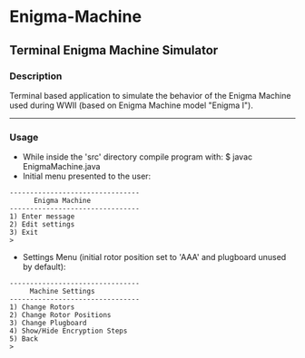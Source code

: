 # Enigma-Machine
Terminal Enigma Machine Simulator
---------------
### Description
   Terminal based application to simulate the behavior of the Enigma Machine used during WWII (based on Enigma Machine model "Enigma I").

---------------

### Usage
  
   - While inside the 'src' directory compile program with: $ javac EnigmaMachine.java
   - Initial menu presented to the user:
   ```
--------------------------------
         Enigma Machine
--------------------------------
1) Enter message
2) Edit settings
3) Exit
> 
```
   - Settings Menu (initial rotor position set to 'AAA' and plugboard unused by default):
   ```
--------------------------------
        Machine Settings
--------------------------------
1) Change Rotors
2) Change Rotor Positions
3) Change Plugboard
4) Show/Hide Encryption Steps
5) Back
> 
```

